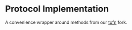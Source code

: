 # Protocol Implementation
A convenience wrapper around methods from our [tofn](https://github.com/Entropyxyz/tofn) fork.
